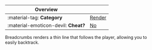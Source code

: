 <div class="overview" markdown>

|Overview||
|-|-|
|:material-tag: **Category**|[Render](index.md#render)|
|:material-emoticon-devil: **Cheat?**|[No](../faq.md#cheats)|

</div>

Breadcrumbs renders a thin line that follows the player, allowing you to easily backtrack.
